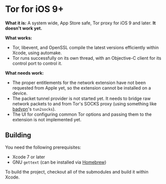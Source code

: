 # Tor for iOS 9+

**What it is:** A system wide, App Store safe, Tor proxy for iOS 9 and later. **It doesn't work yet.**

**What works:**
- Tor, libevent, and OpenSSL compile the latest versions efficiently within Xcode, using automake.
- Tor runs successfully on its own thread, with an Objective-C client for its control port to control it.

**What needs work:**
- The proper entitlements for the network extension have not been requested from Apple yet, so the extension cannot be installed on a device.
- The packet tunnel provider is not started yet. It needs to bridge raw network packets to and from Tor's SOCKS proxy (using something like [badvpn](https://github.com/ambrop72/badvpn)'s `tun2socks`).
- The UI for configuring common Tor options and passing them to the extension is not implemented yet.

## Building

You need the following prerequisites:

- Xcode 7 or later
- GNU `gettext` (can be installed via [Homebrew](http://brew.sh/))

To build the project, checkout all of the submodules and build it within Xcode.
